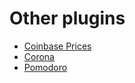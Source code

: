 # Other plugins

- [Coinbase Prices](https://getbitbar.com/plugins/Cryptocurrency/CoinbasePrices.sh)
- [Corona](https://getbitbar.com/plugins/Environment/corona.1h.sh)
- [Pomodoro](https://getbitbar.com/plugins/Time/pomodoro.1s.sh)
